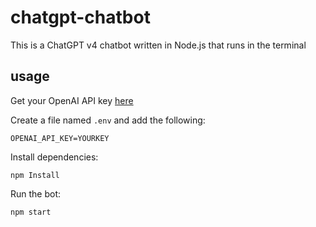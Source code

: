 # chatgpt-chatbot
This is a ChatGPT v4 chatbot written in Node.js that runs in the terminal

## usage
Get your OpenAI API key [here](https://platform.openai.com/account/api-keys)

Create a file named ``` .env ``` and add the following:
```
OPENAI_API_KEY=YOURKEY
```

Install dependencies:
```
npm Install
```

Run the bot:
```
npm start
```
